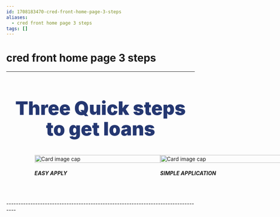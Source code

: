```yaml
---
id: 1708183470-cred-front-home-page-3-steps
aliases:
  - cred front home page 3 steps
tags: []
---
```


# cred front home page 3 steps
----------------------------------------------------------------------------------
  <div style="margin-top: 40px; margin-bottom: 40px" class="screen_2" id="screen2">
    <!-- <h1
      style="
        padding: 0;
        font-family: 'Open Sans';
        font-size: 40px;
        font-weight: 600;
        text-align: center;
        color: #6c757d;
      "
    >
      We are here to help you
    </h1>
    <h1
      style="
        padding: 0;
        font-family: 'Open Sans';
        font-size: 40px;
        font-weight: 600;
        text-align: center;
        color: #6c757d;
      "
    >
      for every of your needs
    </h1> -->
    <h2
      style="
        font-size: 50px;
        font-weight: 900; /* padding: 4% 20%; */
        color: #243771;
        text-align: center;
        line-height: 110%;
      "
    >
      Three Quick steps to get loans
    </h2>
    <div style="display: flex; flex-direction: row; align-items: center; justify-content: center" class="row content">
      <div class="div3" style="width: 70%; display: flex; flex-direction: row; align-items: center">
        <div class="col-md-4 cards">
          <div class="card" style="width: 21rem; height: fit-content">
            <img style="width: 100%" class="card-img-top" src="../../../assets/simple-1.svg" alt="Card image cap" />
            <div class="card-body">
              <h5 class="card-title">EASY APPLY</h5>
            </div>
          </div>
        </div>
        <div class="col-md-4 cards">
          <div class="card" style="width: 21rem; height: fit-content">
            <img style="width: 100%" class="card-img-top" src="../../../assets/simple-2.jpg" alt="Card image cap" />
            <div class="card-body">
              <h5 class="card-title">SIMPLE APPLICATION</h5>
            </div>
          </div>
        </div>
        <div class="col-md-4 cards">
          <div class="card" style="width: 21rem; height: fit-content">
            <img style="width: 100%" class="card-img-top" src="../../../assets/simple-3.jpg" alt="Card image cap" />
            <div class="card-body">
              <h5 class="card-title">GET QUICK RESPONSE</h5>
              </div>
            </div>
          </div>
        </div>
    </div>
  </div>
  ----------------------------------------------------------------------------------


